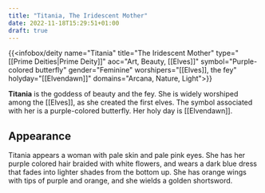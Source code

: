 ```yaml
---
title: "Titania, The Iridescent Mother"
date: 2022-11-18T15:29:51+01:00
draft: true
---
```


{{<infobox/deity name="Titania"
title="The Iridescent Mother"
type="[[Prime Deities|Prime Deity]]"
aoc="Art, Beauty, [[Elves]]"
symbol="Purple-colored butterfly"
gender="Feminine"
worshipers="[[Elves]], the fey"
holyday="[[Elvendawn]]"
domains="Arcana, Nature, Light">}}

**Titania** is the goddess of beauty and the fey. She is widely worshiped among the [[Elves]], as she created the first elves. The symbol associated with her is a purple-colored butterfly. Her holy day is [[Elvendawn]].

## Appearance
Titania appears a woman with pale skin and pale pink eyes. She has her purple colored hair braided with white flowers, and wears a dark blue dress that fades into lighter shades from the bottom up. She has orange wings with tips of purple and orange, and she wields a golden shortsword.